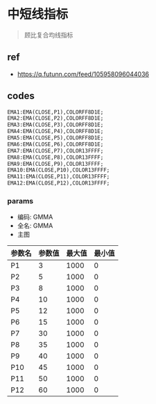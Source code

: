 # 中短线指标

> 顾比复合均线指标

## ref

- https://q.futunn.com/feed/105958096044036

## codes

```txt
EMA1:EMA(CLOSE,P1),COLORFF8D1E;
EMA2:EMA(CLOSE,P2),COLORFF8D1E;
EMA3:EMA(CLOSE,P3),COLORFF8D1E;
EMA4:EMA(CLOSE,P4),COLORFF8D1E;
EMA5:EMA(CLOSE,P5),COLORFF8D1E;
EMA6:EMA(CLOSE,P6),COLORFF8D1E;
EMA7:EMA(CLOSE,P7),COLOR13FFFF;
EMA8:EMA(CLOSE,P8),COLOR13FFFF;
EMA9:EMA(CLOSE,P9),COLOR13FFFF;
EMA10:EMA(CLOSE,P10),COLOR13FFFF;
EMA11:EMA(CLOSE,P11),COLOR13FFFF;
EMA12:EMA(CLOSE,P12),COLOR13FFFF;
```

### params

- 编码: GMMA
- 全名: GMMA
- 主图

|参数名|参数值|最大值|最小值|
|--|--|--|--|
|P1|3|1000|0|
|P2|5|1000|0|
|P3|8|1000|0|
|P4|10|1000|0|
|P5|12|1000|0|
|P6|15|1000|0|
|P7|30|1000|0|
|P8|35|1000|0|
|P9|40|1000|0|
|P10|45|1000|0|
|P11|50|1000|0|
|P12|60|1000|0|
